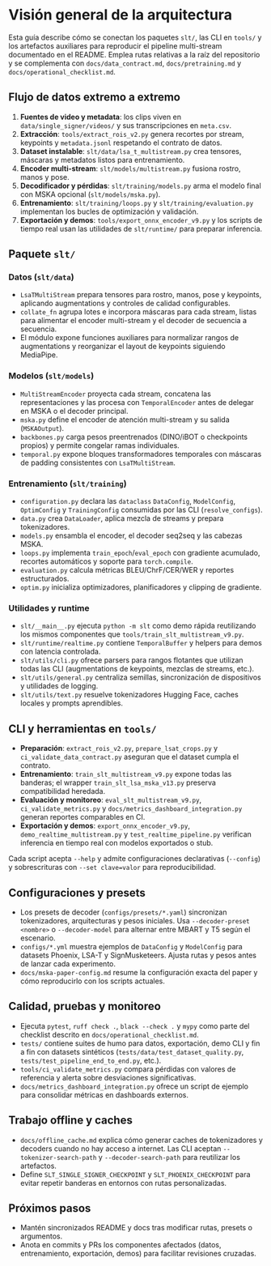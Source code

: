 # Visión general de la arquitectura

Esta guía describe cómo se conectan los paquetes `slt/`, las CLI en `tools/` y los
artefactos auxiliares para reproducir el pipeline multi-stream documentado en el
README. Emplea rutas relativas a la raíz del repositorio y se complementa con
`docs/data_contract.md`, `docs/pretraining.md` y `docs/operational_checklist.md`.

## Flujo de datos extremo a extremo

1. **Fuentes de video y metadata**: los clips viven en `data/single_signer/videos/`
   y sus transcripciones en `meta.csv`.
2. **Extracción**: `tools/extract_rois_v2.py` genera recortes por stream, keypoints
   y `metadata.jsonl` respetando el contrato de datos.
3. **Dataset instalable**: `slt/data/lsa_t_multistream.py` crea tensores, máscaras y
   metadatos listos para entrenamiento.
4. **Encoder multi-stream**: `slt/models/multistream.py` fusiona rostro, manos y pose.
5. **Decodificador y pérdidas**: `slt/training/models.py` arma el modelo final con
   MSKA opcional (`slt/models/mska.py`).
6. **Entrenamiento**: `slt/training/loops.py` y `slt/training/evaluation.py`
   implementan los bucles de optimización y validación.
7. **Exportación y demos**: `tools/export_onnx_encoder_v9.py` y los scripts de
   tiempo real usan las utilidades de `slt/runtime/` para preparar inferencia.

## Paquete `slt/`

### Datos (`slt/data`)

- `LsaTMultiStream` prepara tensores para rostro, manos, pose y keypoints,
  aplicando augmentations y controles de calidad configurables.
- `collate_fn` agrupa lotes e incorpora máscaras para cada stream, listas para
  alimentar el encoder multi-stream y el decoder de secuencia a secuencia.
- El módulo expone funciones auxiliares para normalizar rangos de augmentations y
  reorganizar el layout de keypoints siguiendo MediaPipe.

### Modelos (`slt/models`)

- `MultiStreamEncoder` proyecta cada stream, concatena las representaciones y las
  procesa con `TemporalEncoder` antes de delegar en MSKA o el decoder principal.
- `mska.py` define el encoder de atención multi-stream y su salida (`MSKAOutput`).
- `backbones.py` carga pesos preentrenados (DINO/iBOT o checkpoints propios) y
  permite congelar ramas individuales.
- `temporal.py` expone bloques transformadores temporales con máscaras de padding
  consistentes con `LsaTMultiStream`.

### Entrenamiento (`slt/training`)

- `configuration.py` declara las `dataclass` `DataConfig`, `ModelConfig`,
  `OptimConfig` y `TrainingConfig` consumidas por las CLI (`resolve_configs`).
- `data.py` crea `DataLoader`, aplica mezcla de streams y prepara tokenizadores.
- `models.py` ensambla el encoder, el decoder seq2seq y las cabezas MSKA.
- `loops.py` implementa `train_epoch`/`eval_epoch` con gradiente acumulado,
  recortes automáticos y soporte para `torch.compile`.
- `evaluation.py` calcula métricas BLEU/ChrF/CER/WER y reportes estructurados.
- `optim.py` inicializa optimizadores, planificadores y clipping de gradiente.

### Utilidades y runtime

- `slt/__main__.py` ejecuta `python -m slt` como demo rápida reutilizando los
  mismos componentes que `tools/train_slt_multistream_v9.py`.
- `slt/runtime/realtime.py` contiene `TemporalBuffer` y helpers para demos con
  latencia controlada.
- `slt/utils/cli.py` ofrece parsers para rangos flotantes que utilizan todas las
  CLI (augmentations de keypoints, mezclas de streams, etc.).
- `slt/utils/general.py` centraliza semillas, sincronización de dispositivos y
  utilidades de logging.
- `slt/utils/text.py` resuelve tokenizadores Hugging Face, caches locales y
  prompts aprendibles.

## CLI y herramientas en `tools/`

- **Preparación**: `extract_rois_v2.py`, `prepare_lsat_crops.py` y
  `ci_validate_data_contract.py` aseguran que el dataset cumpla el contrato.
- **Entrenamiento**: `train_slt_multistream_v9.py` expone todas las banderas; el
  wrapper `train_slt_lsa_mska_v13.py` preserva compatibilidad heredada.
- **Evaluación y monitoreo**: `eval_slt_multistream_v9.py`,
  `ci_validate_metrics.py` y `docs/metrics_dashboard_integration.py` generan
  reportes comparables en CI.
- **Exportación y demos**: `export_onnx_encoder_v9.py`,
  `demo_realtime_multistream.py` y `test_realtime_pipeline.py` verifican
  inferencia en tiempo real con modelos exportados o stub.

Cada script acepta `--help` y admite configuraciones declarativas (`--config`) y
sobrescrituras con `--set clave=valor` para reproducibilidad.

## Configuraciones y presets

- Los presets de decoder (`configs/presets/*.yaml`) sincronizan tokenizadores,
  arquitecturas y pesos iniciales. Usa `--decoder-preset <nombre>` o
  `--decoder-model` para alternar entre MBART y T5 según el escenario.
- `configs/*.yml` muestra ejemplos de `DataConfig` y `ModelConfig` para datasets
  Phoenix, LSA-T y SignMusketeers. Ajusta rutas y pesos antes de lanzar cada
  experimento.
- `docs/mska-paper-config.md` resume la configuración exacta del paper y cómo
  reproducirlo con los scripts actuales.

## Calidad, pruebas y monitoreo

- Ejecuta `pytest`, `ruff check .`, `black --check .` y `mypy` como parte del
  checklist descrito en `docs/operational_checklist.md`.
- `tests/` contiene suites de humo para datos, exportación, demo CLI y fin a fin
  con datasets sintéticos (`tests/data/test_dataset_quality.py`,
  `tests/test_pipeline_end_to_end.py`, etc.).
- `tools/ci_validate_metrics.py` compara pérdidas con valores de referencia y
  alerta sobre desviaciones significativas.
- `docs/metrics_dashboard_integration.py` ofrece un script de ejemplo para
  consolidar métricas en dashboards externos.

## Trabajo offline y caches

- `docs/offline_cache.md` explica cómo generar caches de tokenizadores y decoders
  cuando no hay acceso a internet. Las CLI aceptan `--tokenizer-search-path` y
  `--decoder-search-path` para reutilizar los artefactos.
- Define `SLT_SINGLE_SIGNER_CHECKPOINT` y `SLT_PHOENIX_CHECKPOINT` para evitar
  repetir banderas en entornos con rutas personalizadas.

## Próximos pasos

- Mantén sincronizados README y docs tras modificar rutas, presets o argumentos.
- Anota en commits y PRs los componentes afectados (datos, entrenamiento,
  exportación, demos) para facilitar revisiones cruzadas.
